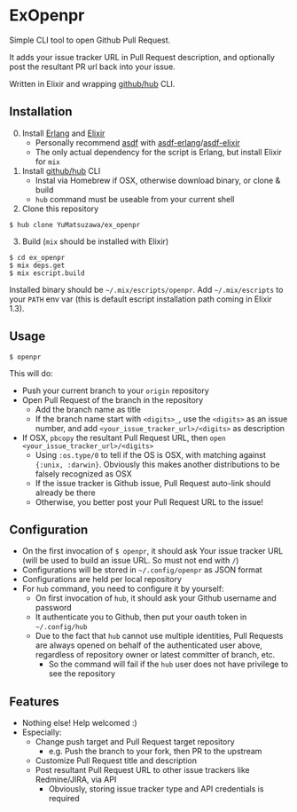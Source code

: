 # ExOpenpr

Simple CLI tool to open Github Pull Request.

It adds your issue tracker URL in Pull Request description,
and optionally post the resultant PR url back into your issue.

Written in Elixir and wrapping [github/hub](https://github.com/github/hub) CLI.

## Installation

0. Install [Erlang](http://erlang.org/) and [Elixir](http://elixir-lang.org/)
    - Personally recommend [asdf](https://github.com/asdf-vm/asdf) with
    [asdf-erlang](https://github.com/asdf-vm/asdf-erlang)/[asdf-elixir](https://github.com/asdf-vm/asdf-elixir)
    - The only actual dependency for the script is Erlang, but install Elixir for `mix`
1. Install [github/hub](https://github.com/github/hub) CLI
    - Instal via Homebrew if OSX, otherwise download binary, or clone & build
    - `hub` command must be useable from your current shell
2. Clone this repository
  ```
  $ hub clone YuMatsuzawa/ex_openpr
  ```

3. Build (`mix` should be installed with Elixir)
  ```
  $ cd ex_openpr
  $ mix deps.get
  $ mix escript.build
  ```

Installed binary should be `~/.mix/escripts/openpr`.
Add `~/.mix/escripts` to your `PATH` env var (this is default escript installation path coming in Elixir 1.3).

## Usage

    $ openpr

This will do:

- Push your current branch to your `origin` repository
- Open Pull Request of the branch in the repository
    - Add the branch name as title
    - If the branch name start with `<digits>_`, use the `<digits>` as an issue number,
    and add `<your_issue_tracker_url>/<digits>` as description
- If OSX, `pbcopy` the resultant Pull Request URL, then `open <your_issue_tracker_url>/<digits>`
    - Using `:os.type/0` to tell if the OS is OSX, with matching against `{:unix, :darwin}`.
    Obviously this makes another distributions to be falsely recognized as OSX
    - If the issue tracker is Github issue, Pull Request auto-link should already be there
    - Otherwise, you better post your Pull Request URL to the issue!

## Configuration

- On the first invocation of `$ openpr`, it should ask Your issue tracker URL
(will be used to build an issue URL. So must not end with `/`)
- Configurations will be stored in `~/.config/openpr` as JSON format
- Configurations are held per local repository
- For `hub` command, you need to configure it by yourself:
    - On first invocation of `hub`, it should ask your Github username and password
    - It authenticate you to Github, then put your oauth token in `~/.config/hub`
    - Due to the fact that `hub` cannot use multiple identities,
    Pull Requests are always opened on behalf of the authenticated user above,
    regardless of repository owner or latest committer of branch, etc.
        - So the command will fail if the `hub` user does not have privilege to see the repository

## Features

- Nothing else! Help welcomed :)
- Especially:
    - Change push target and Pull Request target repository
        - e.g. Push the branch to your fork, then PR to the upstream
    - Customize Pull Request title and description
    - Post resultant Pull Request URL to other issue trackers like Redmine/JIRA, via API
        - Obviously, storing issue tracker type and API credentials is required
